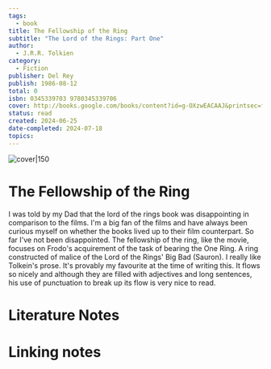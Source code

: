 ```yaml
---  
tags:  
  - book  
title: The Fellowship of the Ring  
subtitle: "The Lord of the Rings: Part One"  
author:  
  - J.R.R. Tolkien  
category:  
  - Fiction  
publisher: Del Rey  
publish: 1986-08-12  
total: 0  
isbn: 0345339703 9780345339706  
cover: http://books.google.com/books/content?id=g-OXzwEACAAJ&printsec=frontcover&img=1&zoom=1&source=gbs_api  
status: read  
created: 2024-06-25  
date-completed: 2024-07-18  
topics:   
---  
```

  
![cover|150](http://books.google.com/books/content?id=g-OXzwEACAAJ&printsec=frontcover&img=1&zoom=1&source=gbs_api)  
# The Fellowship of the Ring  
  
I was told by my Dad that the lord of the rings book was disappointing in comparison to the films. I'm a big fan of the films and have always been curious myself on whether the books lived up to their film counterpart. So far I've not been disappointed. The fellowship of the ring, like the movie, focuses on Frodo's acquirement of the task of bearing the One Ring. A ring constructed of malice of the Lord of the Rings' Big Bad (Sauron). I really like Tolkein's prose. It's provably my favourite at the time of writing this. It flows so nicely and although they are filled with adjectives and long sentences, his use of punctuation to break up its flow is very nice to read.  
  
# Literature Notes  
  
# Linking notes  
  
